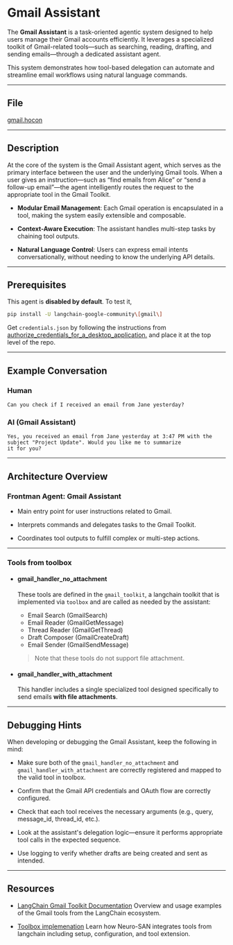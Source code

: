 # Gmail Assistant

The **Gmail Assistant** is a task-oriented agentic system designed to help users manage their Gmail accounts efficiently.
It leverages a specialized toolkit of Gmail-related tools—such as searching, reading, drafting, and sending emails—through
a dedicated assistant agent.

This system demonstrates how tool-based delegation can automate and streamline email workflows using natural language commands.

---

## File

[gmail.hocon](../../registries/gmail.hocon)

---

## Description

At the core of the system is the Gmail Assistant agent, which serves as the primary interface between the user and the
underlying Gmail tools. When a user gives an instruction—such as “find emails from Alice” or “send a follow-up email”—the
agent intelligently routes the request to the appropriate tool in the Gmail Toolkit.

- **Modular Email Management**: Each Gmail operation is encapsulated in a tool, making the system easily extensible and composable.

- **Context-Aware Execution**: The assistant handles multi-step tasks by chaining tool outputs.

- **Natural Language Control**: Users can express email intents conversationally, without needing to know the underlying
API details.

---

## Prerequisites

This agent is **disabled by default**. To test it,

```bash
pip install -U langchain-google-community\[gmail\]
```

Get `credentials.json` by following the instructions from [authorize_credentials_for_a_desktop_application.](
    https://developers.google.com/workspace/gmail/api/quickstart/python#authorize_credentials_for_a_desktop_application)
    and place it at the top level of the repo.
  
---

## Example Conversation

### Human

```text
Can you check if I received an email from Jane yesterday?
```

### AI (Gmail Assistant)

```text
Yes, you received an email from Jane yesterday at 3:47 PM with the subject "Project Update". Would you like me to summarize
it for you?
```

---

## Architecture Overview

### Frontman Agent: Gmail Assistant

- Main entry point for user instructions related to Gmail.

- Interprets commands and delegates tasks to the Gmail Toolkit.

- Coordinates tool outputs to fulfill complex or multi-step actions.

---

### Tools from toolbox

- #### gmail_handler_no_attachment

  These tools are defined in the `gmail_toolkit`, a langchain toolkit that is implemented via `toolbox` and are called
    as needed by the assistant:

  - Email Search (GmailSearch)
  - Email Reader (GmailGetMessage)
  - Thread Reader (GmailGetThread)
  - Draft Composer (GmailCreateDraft)
  - Email Sender (GmailSendMessage)

  > Note that these tools do not support file attachment.

- #### gmail_handler_with_attachment

    This handler includes a single specialized tool designed specifically to send emails **with file attachments**.

---

## Debugging Hints

When developing or debugging the Gmail Assistant, keep the following in mind:

- Make sure both of the `gmail_handler_no_attachment` and `gmail_handler_with_attachment` are correctly registered and mapped
to the valid tool in toolbox.

- Confirm that the Gmail API credentials and OAuth flow are correctly configured.

- Check that each tool receives the necessary arguments (e.g., query, message_id, thread_id, etc.).

- Look at the assistant's delegation logic—ensure it performs appropriate tool calls in the expected sequence.

- Use logging to verify whether drafts are being created and sent as intended.

---

## Resources

- [LangChain Gmail Toolkit Documentation](https://python.langchain.com/docs/integrations/tools/gmail/)
Overview and usage examples of the Gmail tools from the LangChain ecosystem.

- [Toolbox implemenation](https://github.com/cognizant-ai-lab/neuro-san-studio/blob/main/docs/user_guide.md#toolbox)
Learn how Neuro-SAN integrates tools from langchain including setup, configuration, and tool extension.

